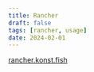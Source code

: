 ```yaml
---
title: Rancher
draft: false
tags: [rancher, usage]
date: 2024-02-01
---
```


<link rel="stylesheet" type='text/css' href="https://cdn.jsdelivr.net/gh/devicons/devicon@latest/devicon.min.css" />

<i class="devicon-rancher-original"></i>

[rancher.konst.fish](https://rancher.konst.fish)